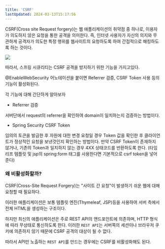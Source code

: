 ```yaml
---
title: 'CSRF'
lastUpdated: 2024-03-13T15:17:56
---
```


CSRF(Cross site Request forgery)는 웹 애플리케이션의 취약점 중 하나로, 이용자가 의도하지 않은 요청을 통한 공격을 의미한다. 즉, 인터넷 사용자가 자신의 의지와 무관하게 공격자가 의도한 특정 행위를 웹사이트의 요청하도록 하여 간접적으로 해킹하도록 하는 것이다.

<img src="https://encrypted-tbn1.gstatic.com/images?q=tbn:ANd9GcRMDFmY7IZJcsHpcFdGe_bb93zHmDjWvoLJ6wqilqYBg99Sc1mw">

따라서, 스프링 시큐리티는 CSRF 공격을 방지하기 위한 기능을 가지고있다.

@EnableWebSecurity 어노테이션을 붙이면 Referrer 검증, CSRF Token 사용 등의 기능이 활성화된다.

각 기능에 대해 간단하게 알아보자

- Referrer 검증

서버단에서 request의 referrer을 확인하여 domain이 일치하는지 검증하는 방법이다.

- Spring Security CSRF Token

임의의 토큰을 발급한 후 자원에 대한 변경 요청일 경우 Token 값을 확인한 후 클라이언트가 정상적인 요청을 보낸것인지 확인하는 방법이다. 만약 CSRF Token이 존재하지 않거나, 기존의 Token과 일치하지 않는 경우 4XX 상태코드를 반환하도록 한다. 
(타임리프 템플릿 및 jsp의 spring:form 태그를 사용한다면 기본적으로 csrf token을 넣어준다)

### 왜 비활성화할까?

CSRF(Cross-Site Request Forgery)는 "사이트 간 요청"이 발생하기 쉬운 웹에 대해 요청할 때 필요하다.

이러한 애플리케이션은 보통 템플릿 엔진(Thymeleaf, JSP)등을 사용하여 서버 측에서 전체 HTML을 생성하는 구조이다.

하지만 최신의 애플리케이션은 주로 REST API의 앤드포인트에 의존하며, HTTP 형식에 따라 무상태로 통신하도록 한다. 이러한 `REST API`는 서버쪽의 세션이나 브라우저 쿠키에 의존하지 않기 때문에 CSRF 공격의 대상이 될 수 없다.

따라서 API만 노출하는 `REST API`를 만드는 경우에는 CSRF를 비활성화해도 된다.